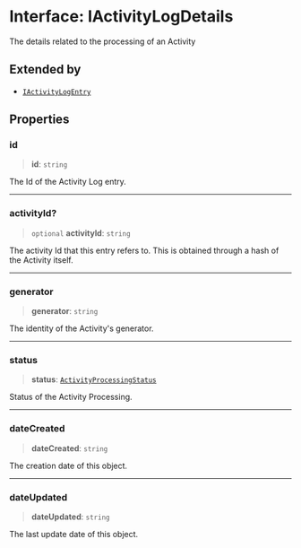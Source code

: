 # Interface: IActivityLogDetails

The details related to the processing of an Activity

## Extended by

- [`IActivityLogEntry`](IActivityLogEntry.md)

## Properties

### id

> **id**: `string`

The Id of the Activity Log entry.

***

### activityId?

> `optional` **activityId**: `string`

The activity Id that this entry refers to. This is obtained through a hash of the Activity itself.

***

### generator

> **generator**: `string`

The identity of the Activity's generator.

***

### status

> **status**: [`ActivityProcessingStatus`](../type-aliases/ActivityProcessingStatus.md)

Status of the Activity Processing.

***

### dateCreated

> **dateCreated**: `string`

The creation date of this object.

***

### dateUpdated

> **dateUpdated**: `string`

The last update date of this object.
